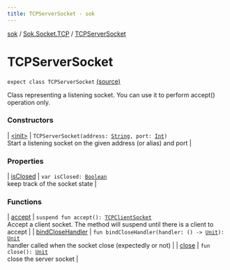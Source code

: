 ```yaml
---
title: TCPServerSocket - sok
---
```


[sok](../../index.html) / [Sok.Socket.TCP](../index.html) / [TCPServerSocket](./index.html)

# TCPServerSocket

`expect class TCPServerSocket` [(source)](https://github.com/SeekDaSky/Sok/tree/master/common/sok-common/src/Sok/Socket/TCP/TCPServerSocket.kt#L8)

Class representing a listening socket. You can use it to perform accept() operation only.

### Constructors

| [&lt;init&gt;](-init-.html) | `TCPServerSocket(address: `[`String`](https://kotlinlang.org/api/latest/jvm/stdlib/kotlin/-string/index.html)`, port: `[`Int`](https://kotlinlang.org/api/latest/jvm/stdlib/kotlin/-int/index.html)`)`<br>Start a listening socket on the given address (or alias) and port |

### Properties

| [isClosed](is-closed.html) | `var isClosed: `[`Boolean`](https://kotlinlang.org/api/latest/jvm/stdlib/kotlin/-boolean/index.html)<br>keep track of the socket state |

### Functions

| [accept](accept.html) | `suspend fun accept(): `[`TCPClientSocket`](../-t-c-p-client-socket/index.html)<br>Accept a client socket. The method will suspend until there is a client to accept |
| [bindCloseHandler](bind-close-handler.html) | `fun bindCloseHandler(handler: () -> `[`Unit`](https://kotlinlang.org/api/latest/jvm/stdlib/kotlin/-unit/index.html)`): `[`Unit`](https://kotlinlang.org/api/latest/jvm/stdlib/kotlin/-unit/index.html)<br>handler called when the socket close (expectedly or not) |
| [close](close.html) | `fun close(): `[`Unit`](https://kotlinlang.org/api/latest/jvm/stdlib/kotlin/-unit/index.html)<br>close the server socket |

